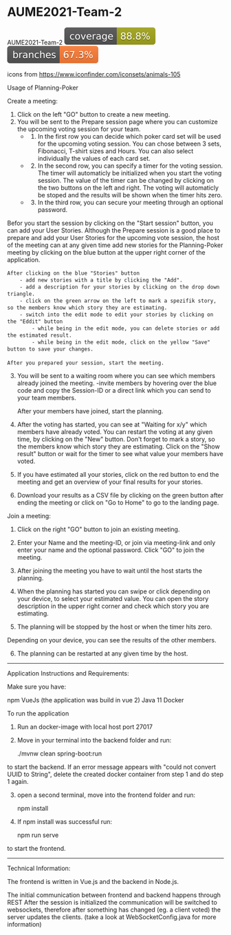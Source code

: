 # AUME2021-Team-2
AUME2021-Team-2
![Coverage](.github/badges/jacoco.svg)
![Branches](.github/badges/branches.svg)

icons from https://www.iconfinder.com/iconsets/animals-105



Usage of Planning-Poker

Create a meeting:

1. Click on the left "GO" button to create a new meeting.
2. You will be sent to the Prepare session page where you can customize the upcoming voting session for your team.
    - 1. In the first row you can decide which poker card set will be used for the upcoming voting session.
    You can chose between 3 sets, Fibonacci, T-shirt sizes and Hours. You can also select individually the values of each card set.
    - 2. In the second row, you can specify a timer for the voting session. The timer will automaticly be initialized when you start the voting session. The value of the timer can be changed by clicking on the two buttons on the left and right.
    The voting will automaticly be stoped and the results will be shown when the timer hits zero.
    - 3. In the third row, you can secure your meeting through an optional password.

Befor you start the session by clicking on the "Start session" button, you can add your User Stories. Although the Prepare session is a good place to prepare and add your User Stories for the upcoming vote session,
the host of the meeting can at any given time add new stories for the Planning-Poker meeting by clicking on the blue button at the upper right corner of the application.

    After clicking on the blue "Stories" button
        - add new stories with a title by clicking the "Add".
        - add a description for your stories by clicking on the drop down triangle.
        - click on the green arrow on the left to mark a spezifik story, so the members know which story they are estimating.
        - switch into the edit mode to edit your stories by clicking on the "Eddit" button
            - while being in the edit mode, you can delete stories or add the estimated result.
            - while being in the edit mode, click on the yellow "Save" button to save your changes.
    
    After you prepared your session, start the meeting.

3. You will be sent to a waiting room where you can see which members already joined the meeting.
    -invite members by hovering over the blue code and copy the Session-ID or a direct link which you can send to your team members.

    After your members have joined, start the planning.

4. After the voting has started, you can see at "Waiting for x/y" which members have already voted.
    You can restart the voting at any given time, by clicking on the "New" button.
    Don't forget to mark a story, so the members know which story they are estimating. 
    Click on the "Show result" button or wait for the timer to see what value your members have voted.

5. If you have estimated all your stories, click on the red button to end the meeting and get an overview of your final results for your stories. 

6. Download your results as a CSV file by clicking on the green button after ending the meeting or click on "Go to Home" to go to the landing page.


Join a meeting:

1. Click on the right "GO" button to join an existing meeting.

2. Enter your Name and the meeting-ID, or join via meeting-link and only enter your name and the optional password.
Click "GO" to join the meeting.

3. After joining the meeting you have to wait until the host starts the planning.

4. When the planning has started you can swipe or click depending on your device, to select your estimated value.
    You can open the story description in the upper right corner and check which story you are estimating.

5. The planning will be stopped by the host or when the timer hits zero.

Depending on your device, you can see the results of the other members.

6. The planning can be restarted at any given time by the host.

----------------------------------------------------

Application Instructions and Requirements:

Make sure you have:

npm
VueJs (the application was build in vue 2)
Java 11
Docker

To run the application

1. Run an docker-image with local host port 27017
2. Move in your terminal into the backend folder and run:

    ./mvnw clean spring-boot:run

to start the backend.
If an error message appears with "could not convert UUID to String", delete the created docker container from step 1 and do step 1 again.

3. open a second terminal, move into the frontend folder and run:

    npm install

4. If npm install was successful run:

    npm run serve

to start the frontend.

----------------------------------------------------

Technical Information:

The frontend is written in Vue.js and the backend in Node.js.

The initial communication between frontend and backend happens through REST
After the session is initialized the communication will be switched to websockets, therefore after something has changed (eg. a client voted) the server updates the clients. (take a look at WebSocketConfig.java for more information)
